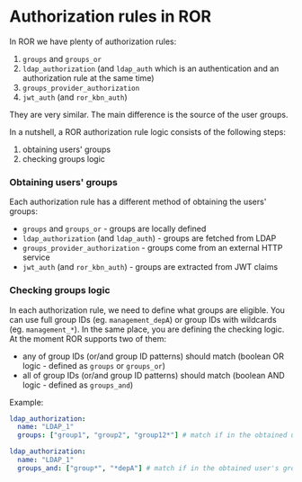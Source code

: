 # Authorization rules in ROR

In ROR we have plenty of authorization rules:
1. `groups` and `groups_or`
2. `ldap_authorization` (and `ldap_auth` which is an authentication and an authorization rule at the same time)
3. `groups_provider_authorization`
4. `jwt_auth` (and `ror_kbn_auth`)

They are very similar. The main difference is the source of the user groups. 

In a nutshell, a ROR authorization rule logic consists of the following steps:
1. obtaining users' groups 
2. checking groups logic

### Obtaining users' groups 

Each authorization rule has a different method of obtaining the users' groups:
* `groups` and `groups_or` - groups are locally defined
* `ldap_authorization` (and `ldap_auth`) - groups are fetched from LDAP
* `groups_provider_authorization` - groups come from an external HTTP service
* `jwt_auth` (and `ror_kbn_auth`) - groups are extracted from JWT claims
   
### Checking groups logic

In each authorization rule, we need to define what groups are eligible. You can use full group IDs (eg. `management_depA`) or group IDs with wildcards (eg. `management_*`). In the same place, you are defining the checking logic. At the moment ROR supports two of them:
* any of group IDs (or/and group ID patterns) should match (boolean OR logic - defined as `groups` or `groups_or`)
* all of group IDs (or/and group ID patterns) should match (boolean AND logic - defined as `groups_and`)

Example: 

```yaml
ldap_authorization:
  name: "LDAP_1"
  groups: ["group1", "group2", "group12*"] # match if in the obtained user's groups list there is one that equals `group1` OR equals `group2` OR matches the `group12*` pattern
```

```yaml
ldap_authorization:
  name: "LDAP_1"
  groups_and: ["group*", "*depA"] # match if in the obtained user's groups list there is one that matches the `group*` pattern AND matches the `*depA` pattern at the same time
```